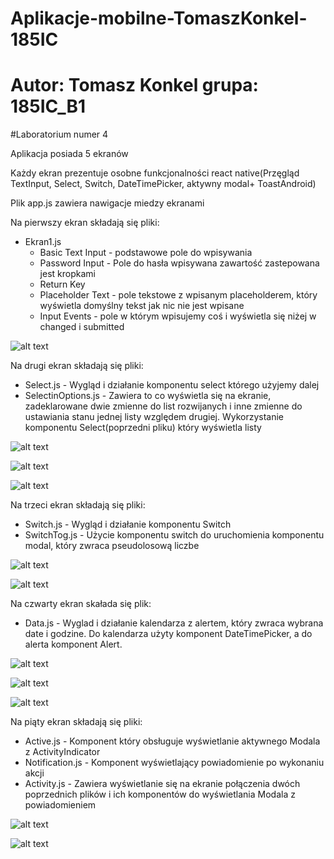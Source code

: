 # Aplikacje-mobilne-TomaszKonkel-185IC
# Autor: Tomasz Konkel grupa: 185IC_B1


#Laboratorium numer 4

Aplikacja posiada 5 ekranów

Każdy ekran prezentuje osobne funkcjonalności react native(Przęgląd TextInput, Select, Switch, DateTimePicker, aktywny modal+ ToastAndroid)

Plik app.js zawiera nawigacje miedzy ekranami 

Na pierwszy ekran składają się pliki:

- Ekran1.js 
  - Basic Text Input - podstawowe pole do wpisywania 
  - Password Input - Pole do hasła wpisywana zawartość zastepowana jest kropkami
  - Return Key   
  - Placeholder Text - pole tekstowe z wpisanym placeholderem, który wyświetla domyślny tekst jak nic nie jest wpisane
  - Input Events - pole w którym wpisujemy coś i wyświetla się niżej w changed i submitted

![alt text](https://github.com/TomaszKonkel/aplikacje-mobilne-TomaszKonkel-185IC_A1/blob/master/Lab5/1.jpg)
 
Na drugi ekran składają się pliki:

 - Select.js - Wygląd i działanie komponentu select którego użyjemy dalej 
 - SelectinOptions.js - Zawiera to co wyświetla się na ekranie, zadeklarowane dwie zmienne do list rozwijanych i inne zmienne do ustawiania stanu jednej listy względem drugiej. Wykorzystanie komponentu Select(poprzedni pliku) który wyświetla listy

![alt text](https://github.com/TomaszKonkel/aplikacje-mobilne-TomaszKonkel-185IC_B1/blob/master/Lab5/2.jpg)

![alt text](https://github.com/TomaszKonkel/aplikacje-mobilne-TomaszKonkel-185IC_B1/blob/master/Lab5/3.jpg)

![alt text](https://github.com/TomaszKonkel/aplikacje-mobilne-TomaszKonkel-185IC_B1/blob/master/Lab5/4.jpg)

Na trzeci ekran składają się pliki:
  
  - Switch.js - Wygląd i działanie komponentu Switch 
  - SwitchTog.js - Użycie komponentu switch do uruchomienia komponentu modal, który zwraca pseudolosową liczbe 

![alt text](https://github.com/TomaszKonkel/aplikacje-mobilne-TomaszKonkel-185IC_B1/blob/master/Lab5/5.jpg)

![alt text](https://github.com/TomaszKonkel/aplikacje-mobilne-TomaszKonkel-185IC_B1/blob/master/Lab5/6.jpg)

Na czwarty ekran skałada się plik:

 - Data.js - Wyglad i działanie kalendarza z alertem, który zwraca wybrana date i godzine. Do kalendarza użyty komponent DateTimePicker, a do alerta komponent Alert.

![alt text](https://github.com/TomaszKonkel/aplikacje-mobilne-TomaszKonkel-185IC_B1/blob/master/Lab4/7.jpg)

![alt text](https://github.com/TomaszKonkel/aplikacje-mobilne-TomaszKonkel-185IC_B1/blob/master/Lab4/8.jpg)

![alt text](https://github.com/TomaszKonkel/aplikacje-mobilne-TomaszKonkel-185IC_B1/blob/master/Lab4/9.jpg)

Na piąty ekran składają się pliki:

  - Active.js - Komponent który obsługuje wyświetlanie aktywnego Modala z ActivityIndicator
  - Notification.js - Komponent wyświetlający powiadomienie po wykonaniu akcji 
  - Activity.js - Zawiera wyświetlanie się na ekranie połączenia dwóch poprzednich plików i ich komponentów do wyświetlania Modala z powiadomieniem 

![alt text](https://github.com/TomaszKonkel/aplikacje-mobilne-TomaszKonkel-185IC_B1/blob/master/Lab4/10.jpg)

![alt text](https://github.com/TomaszKonkel/aplikacje-mobilne-TomaszKonkel-185IC_B1/blob/master/Lab4/11.jpg)
